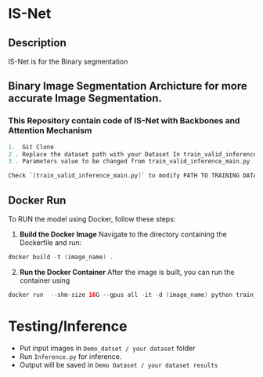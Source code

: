 # IS-Net 

## Description 
IS-Net is for the  Binary segmentation

## Binary Image Segmentation Archicture for more accurate Image Segmentation.
### This Repository contain code of IS-Net with  Backbones  and  Attention Mechanism
```swift 
1.  Git Clone 
2 . Replace the dataset path with your Dataset In train_valid_inference_main.pyC c
3 . Parameters value to be changed from train_valid_inference_main.py

Check `[train_valid_inference_main.py]` to modify PATH TO TRAINING DATA.
```

## Docker Run
To RUN the model using Docker, follow these steps:

1. **Build the Docker Image**
   Navigate to the directory containing the Dockerfile and run: 

```swift 
docker build -t (image_name) .
```

2. **Run the Docker Container**
After the image is built, you can run the container using 
```swift 
docker run  --shm-size 16G --gpus all -it -d (image_name) python train_valid_inference_main.py
```

# Testing/Inference

- Put input images in `Demo_datset / your dataset` folder
- Run `Inference.py` for inference.
- Output will be saved in `Demo Dataset / your dataset results `